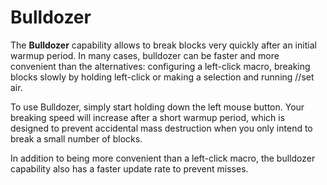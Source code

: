 # Bulldozer
The **Bulldozer** capability allows to break blocks very quickly after an initial warmup period. In many cases, bulldozer can be faster and more convenient than the alternatives: configuring a left-click macro, breaking blocks slowly by holding left-click or making a selection and running //set air.

To use Bulldozer, simply start holding down the left mouse button. Your breaking speed will increase after a short warmup period, which is designed to prevent accidental mass destruction when you only intend to break a small number of blocks.

In addition to being more convenient than a left-click macro, the bulldozer capability also has a faster update rate to prevent misses.
